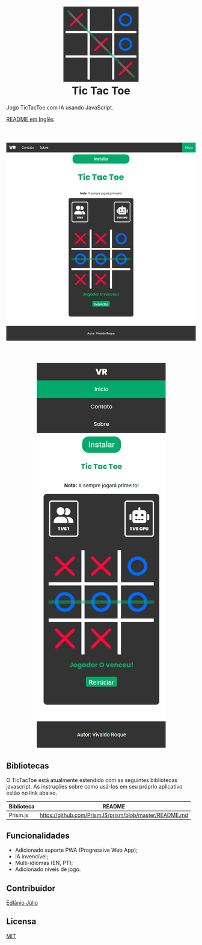 <h1 align="center">
  <br>
  <a href="https://vivaldo-roque.github.io/TicTacToe/"><img src="https://github.com/Vivaldo-Roque/TicTacToe/blob/master/imgs/favicon/android-chrome-512x512.png" alt="Tic Tac Toe" width="200"></a>
  <br>
  Tic Tac Toe
  <br>
</h1>

Jogo TicTacToe com IA usando JavaScript.

[README em Inglês](README.md)

<h2 align="center">
  <br>
  <a href="https://vivaldo-roque.github.io/TicTacToe/"><img src="https://github.com/Vivaldo-Roque/TicTacToe/blob/master/imgs/showcase1.png" alt="Dektop/Tablet"></a>
  <br>
</h2>

<h2 align="center">
  <br>
  <a href="https://vivaldo-roque.github.io/TicTacToe/"><img src="https://github.com/Vivaldo-Roque/TicTacToe/blob/master/imgs/showcase2.png" alt="Phone"></a>
  <br>
</h2>

## Bibliotecas

O TicTacToe está atualmente estendido com as seguintes bibliotecas javascript.
As instruções sobre como usá-los em seu próprio aplicativo estão no link abaixo.

| Biblioteca | README |
| ------ | ------ |
| Prism.js | https://github.com/PrismJS/prism/blob/master/README.md |

## Funcionalidades

- Adicionado suporte PWA (Progressive Web App);
- IA invencível;
- Multi-idiomas (EN, PT);
- Adicionado níveis de jogo.

## Contribuidor

[Edlânio Júlio](https://github.com/EdlanioJ)

## Licensa

[MIT](LICENSE)
